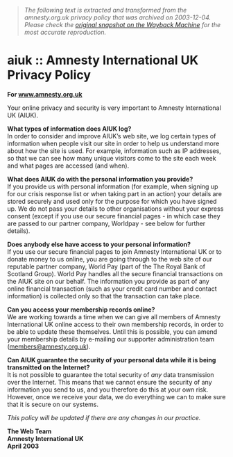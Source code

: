 > *The following text is extracted and transformed from the amnesty.org.uk privacy policy that was archived on 2003-12-04. Please check the [original snapshot on the Wayback Machine](https://web.archive.org/web/20031204105946id_/http%3A//www.amnesty.org.uk/help/privacypolicy.shtml) for the most accurate reproduction.*

# aiuk :: Amnesty International UK Privacy Policy

**For www.amnesty.org.uk**

Your online privacy and security is very important to Amnesty International UK (AIUK). 

**What types of information does AIUK log?**  
In order to consider and improve AIUK’s web site, we log certain types of information when people visit our site in order to help us understand more about how the site is used. For example, information such as IP addresses, so that we can see how many unique visitors come to the site each week and what pages are accessed (and when).

**What does AIUK do with the personal information you provide?**  
If you provide us with personal information (for example, when signing up for our crisis response list or when taking part in an action) your details are stored securely and used only for the purpose for which you have signed up. We do not pass your details to other organisations without your express consent (except if you use our secure financial pages - in which case they are passed to our partner company, Worldpay - see below for further details).

**Does anybody else have access to your personal information?**  
If you use our secure financial pages to join Amnesty International UK or to donate money to us online, you are going through to the web site of our reputable partner company, World Pay (part of the The Royal Bank of Scotland Group). World Pay handles all the secure financial transactions on the AIUK site on our behalf. The information you provide as part of any online financial transaction (such as your credit card number and contact information) is collected only so that the transaction can take place. 

**Can you access your membership records online?**  
We are working towards a time when we can give all members of Amnesty International UK online access to their own membership records, in order to be able to update these themselves. Until this is possible, you can amend your membership details by e-mailing our supporter administration team (members@amnesty.org.uk).

**Can AIUK guarantee the security of your personal data while it is being transmitted on the Internet?**  
It is not possible to guarantee the total security of _any_ data transmission over the Internet. This means that we cannot ensure the security of any information you send to us, and you therefore do this at your own risk. However, once we receive your data, we do everything we can to make sure that it is secure on our systems.

_This policy will be updated if there are any changes in our practice._

**The Web Team  
Amnesty International UK  
April 2003**
